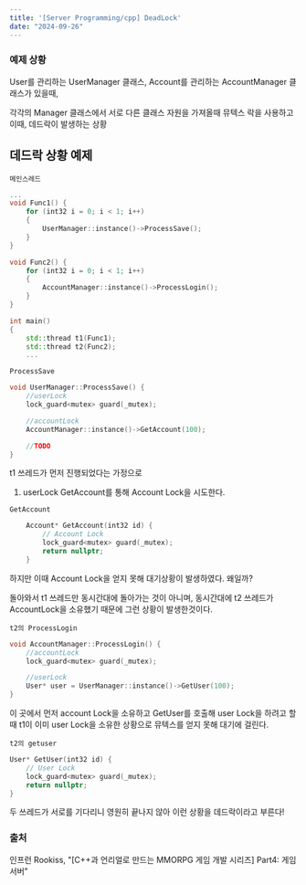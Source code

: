 ```yaml
---
title: '[Server Programming/cpp] DeadLock'
date: "2024-09-26"
---
```

### 예제 상황
User를 관리하는 UserManager 클래스,
Account를 관리하는 AccountManager 클래스가 있을때,

각각의 Manager 클래스에서 서로 다른 클래스 자원을 가져올때 뮤텍스 락을 사용하고 이때, 데드락이 발생하는 상황

## 데드락 상황 예제
`메인스레드`  
```cpp
...
void Func1() {
	for (int32 i = 0; i < 1; i++)
	{
		UserManager::instance()->ProcessSave();
	}
}

void Func2() {
	for (int32 i = 0; i < 1; i++)
	{
		AccountManager::instance()->ProcessLogin();
	}
}

int main()
{
	std::thread t1(Func1);
	std::thread t2(Func2);
    ...
```

`ProcessSave`
```cpp
void UserManager::ProcessSave() {
	//userLock
	lock_guard<mutex> guard(_mutex);

	//accountLock
	AccountManager::instance()->GetAccount(100);

	//TODO
}
```

t1 쓰레드가 먼저 진행되었다는 가정으로
1. userLock
GetAccount를 통해 Account Lock을 시도한다.

`GetAccount`  
```cpp
	Account* GetAccount(int32 id) {
		// Account Lock
		lock_guard<mutex> guard(_mutex);
		return nullptr;
	}
```

하지만 이때 Account Lock을 얻지 못해 대기상황이 발생하였다. 왜일까?

돌아와서 t1 쓰레드만 동시간대에 돌아가는 것이 아니며, 동시간대에 t2 쓰레드가 AccountLock을 소유했기 때문에 그런 상황이 발생한것이다.

`t2의 ProcessLogin`
```cpp
void AccountManager::ProcessLogin() {
	//accountLock
	lock_guard<mutex> guard(_mutex);

	//userLock
	User* user = UserManager::instance()->GetUser(100);
}
```

이 곳에서 먼저 account Lock을 소유하고 
GetUser를 호출해 user Lock을 하려고 할때 t1이 이미 user Lock을 소유한 상황으로 뮤텍스를 얻지 못해 대기에 걸린다.

`t2의 getuser` 
```cpp
User* GetUser(int32 id) {
	// User Lock
	lock_guard<mutex> guard(_mutex);
	return nullptr;
}
```

두 쓰레드가 서로를 기다리니 영원히 끝나지 않아 이런 상황을 데드락이라고 부른다!

### 출처
인프런 Rookiss, "[C++과 언리얼로 만드는 MMORPG 게임 개발 시리즈] Part4: 게임 서버"